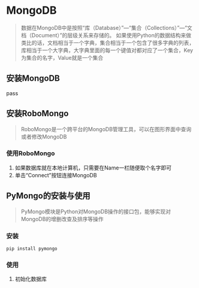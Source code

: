 # MongoDB
> 数据在MongoDB中是按照“库（Database）”—“集合（Collections）”—“文档（Document）”的层级关系来存储的。
> 如果使用Python的数据结构来做类比的话，文档相当于一个字典，集合相当于一个包含了很多字典的列表，库相当于一个大字典，大字典里面的每一个键值对都对应了一个集合，Key为集合的名字，Value就是一个集合
## 安装MongoDB
pass
## 安装RoboMongo
> RoboMongo是一个跨平台的MongoDB管理工具，可以在图形界面中查询或者修改MongoDB
### 使用RoboMongo
1. 如果数据库就在本地计算机，只需要在Name一栏随便取个名字即可
2. 单击“Connect”按钮连接MongoDB
## PyMongo的安装与使用
> PyMongo模块是Python对MongoDB操作的接口包，能够实现对MongoDB的增删改查及排序等操作
### 安装
```shell
pip install pymongo
```
### 使用
1. 初始化数据库

